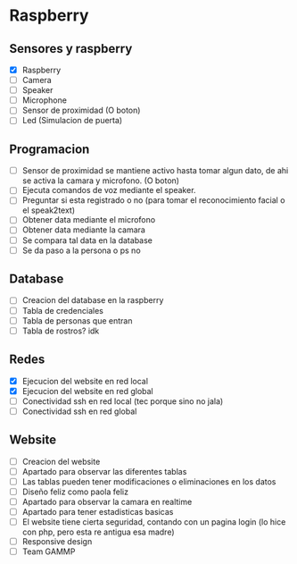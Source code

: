 # Raspberry

## Sensores y raspberry
- [x] Raspberry
- [ ] Camera
- [ ] Speaker
- [ ] Microphone
- [ ] Sensor de proximidad (O boton)
- [ ] Led (Simulacion de puerta)

## Programacion
- [ ] Sensor de proximidad se mantiene activo hasta tomar algun dato, de ahi se activa la camara y microfono. (O boton)
- [ ] Ejecuta comandos de voz mediante el speaker.
- [ ] Preguntar si esta registrado o no (para tomar el reconocimiento facial o el speak2text)
- [ ] Obtener data mediante el microfono
- [ ] Obtener data mediante la camara
- [ ] Se compara tal data en la database
- [ ] Se da paso a la persona o ps no

## Database
- [ ] Creacion del database en la raspberry
- [ ] Tabla de credenciales
- [ ] Tabla de personas que entran
- [ ] Tabla de rostros? idk

## Redes
- [x] Ejecucion del website en red local
- [x] Ejecucion del website en red global
- [ ] Conectividad ssh en red local (tec porque sino no jala)
- [ ] Conectividad ssh en red global

## Website
- [ ] Creacion del website
- [ ] Apartado para observar las diferentes tablas
- [ ] Las tablas pueden tener modificaciones o eliminaciones en los datos
- [ ] Diseño feliz como paola feliz
- [ ] Apartado para observar la camara en realtime
- [ ] Apartado para tener estadisticas basicas 
- [ ] El website tiene cierta seguridad, contando con un pagina login (lo hice con php, pero esta re antigua esa madre)
- [ ] Responsive design
- [ ] Team GAMMP
